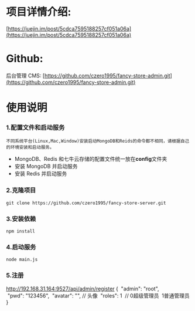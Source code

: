 # 项目详情介绍:

[https://juejin.im/post/5cdca7595188257cf051a06a](https://juejin.im/post/5cdca7595188257cf051a06a)

# Github:

后台管理 CMS: [https://github.com/czero1995/fancy-store-admin.git](https://github.com/czero1995/fancy-store-admin.git)

# 使用说明

### 1.配置文件和启动服务

`不同系统平台(Linux,Mac,Window)安装启动MongoDB和Reids的命令都不相同，请根据自己的环境安装和启动服务。`

- MongoDB、Redis 和七牛云存储的配置文件统一放在**config**文件夹
- 安装 MongoDB 并启动服务
- 安装 Redis 并启动服务

### 2.克隆项目

    git clone https://github.com/czero1995/fancy-store-server.git

### 3.安装依赖

    npm install

### 4.启动服务

    node main.js
### 5.注册

http://192.168.31.164:9527/api/admin/register
{
 "admin": "root",
 "pwd": "123456",
 "avatar": "", // 头像
 "roles": 1  // 0超级管理员  1普通管理员
}